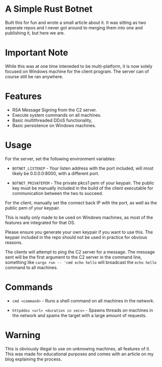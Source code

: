 # A Simple Rust Botnet

Built this for fun and wrote a small article about it. It was sitting as two seperate repos and I never got around to merging them into one and publishing it, but here we are.

# Important Note

While this was at one time inteneded to be multi-platform, it is now solely focused on Windows machine for the client program. The server can of course still be ran anywhere.

# Features

- RSA Message Signing from the C2 server.
- Execute system commands on all machines.
- Basic multithreaded DDoS functionality,
- Basic persistence on Windows machines.

# Usage

For the server, set the following environment variables:

- `BOTNET_LISTENIP` - Your listen address with the port included, will most likely be 0.0.0.0:8000, with a different port.

- `BOTNET_PRIVATEPEM` - The private pkcs1 pem of your keypair. The public key must be manually included in the build of the client executable for communication between the two to succeed.

For the client, manually set the connect back IP with the port, as well as the public pem of your keypair.

This is really only made to be used on Windows machines, as most of the features are integrated for that OS.

Please ensure you generate your own keypair if you want to use this. The keypair included in the repo should not be used in practice for obvious reasons.

The clients will attempt to ping the C2 server for a message. The message sent will be the first argument to the C2 server in the command line, something like `cargo run -- 'cmd echo hello` will broadcast the `echo hello` command to all machines.

# Commands

- `cmd <command>` - Runs a shell command on all machines in the network.

- `httpddos <url> <duration in secs>` - Spawns threads on machines in the network and spams the target with a large amount of requests. 

# Warning

This is obviously illegal to use on unknowing machines, all features of it. This was made for educational purposes and comes with an article on my blog explaining the process.
